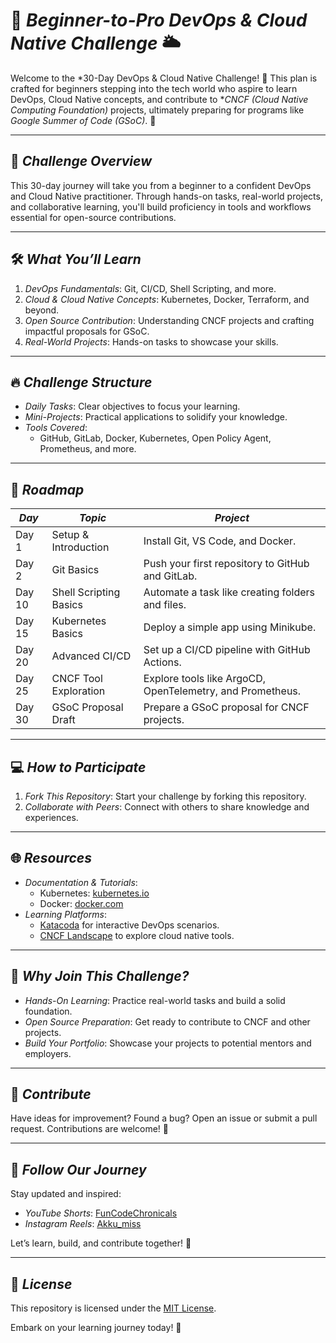 # 🚀 *Beginner-to-Pro DevOps & Cloud Native Challenge* 🌥

Welcome to the *30-Day DevOps & Cloud Native Challenge! 🎉 This plan is crafted for beginners stepping into the tech world who aspire to learn DevOps, Cloud Native concepts, and contribute to **CNCF (Cloud Native Computing Foundation)* projects, ultimately preparing for programs like *Google Summer of Code (GSoC)*. 🌟

---

## 🌟 *Challenge Overview*

This 30-day journey will take you from a beginner to a confident DevOps and Cloud Native practitioner. Through hands-on tasks, real-world projects, and collaborative learning, you'll build proficiency in tools and workflows essential for open-source contributions.

---

## 🛠 *What You’ll Learn*

1. *DevOps Fundamentals*: Git, CI/CD, Shell Scripting, and more.  
2. *Cloud & Cloud Native Concepts*: Kubernetes, Docker, Terraform, and beyond.  
3. *Open Source Contribution*: Understanding CNCF projects and crafting impactful proposals for GSoC.  
4. *Real-World Projects*: Hands-on tasks to showcase your skills.  

---

## 🔥 *Challenge Structure*

- *Daily Tasks*: Clear objectives to focus your learning.  
- *Mini-Projects*: Practical applications to solidify your knowledge.  
- *Tools Covered*:  
  - GitHub, GitLab, Docker, Kubernetes, Open Policy Agent, Prometheus, and more.  

---

## 📅 *Roadmap*

| *Day* | *Topic*                          | *Project*                                                |
|---------|------------------------------------|-----------------------------------------------------------|
| Day 1   | Setup & Introduction               | Install Git, VS Code, and Docker.                         |
| Day 2   | Git Basics                         | Push your first repository to GitHub and GitLab.          |
| Day 10  | Shell Scripting Basics             | Automate a task like creating folders and files.          |
| Day 15  | Kubernetes Basics                  | Deploy a simple app using Minikube.                       |
| Day 20  | Advanced CI/CD                     | Set up a CI/CD pipeline with GitHub Actions.              |
| Day 25  | CNCF Tool Exploration              | Explore tools like ArgoCD, OpenTelemetry, and Prometheus. |
| Day 30  | GSoC Proposal Draft                | Prepare a GSoC proposal for CNCF projects.                |
 
---

## 💻 *How to Participate*

1. *Fork This Repository*: Start your challenge by forking this repository.    
2. *Collaborate with Peers*: Connect with others to share knowledge and experiences.  

---

## 🌐 *Resources*

- *Documentation & Tutorials*:  
  - Kubernetes: [kubernetes.io](https://kubernetes.io/)  
  - Docker: [docker.com](https://www.docker.com/)  
- *Learning Platforms*:  
  - [Katacoda](https://katacoda.com/) for interactive DevOps scenarios.  
  - [CNCF Landscape](https://landscape.cncf.io/) to explore cloud native tools.  

---

## 🌟 *Why Join This Challenge?*

- *Hands-On Learning*: Practice real-world tasks and build a solid foundation.  
- *Open Source Preparation*: Get ready to contribute to CNCF and other projects.  
- *Build Your Portfolio*: Showcase your projects to potential mentors and employers.  

---

## 🤝 *Contribute*

Have ideas for improvement? Found a bug? Open an issue or submit a pull request. Contributions are welcome! 🎉  

---

## 📣 *Follow Our Journey*

Stay updated and inspired:  
- *YouTube Shorts*: [FunCodeChronicals](#)  
- *Instagram Reels*: [Akku_miss](#)  

Let’s learn, build, and contribute together! 🌟  

--- 

## 🔖 *License*

This repository is licensed under the [MIT License](./LICENSE).  

Embark on your learning journey today! 🚀